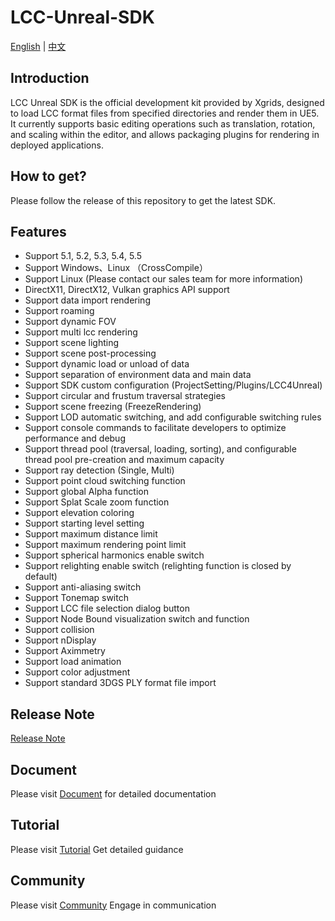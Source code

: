 # LCC-Unreal-SDK

[English](#) | [中文](./README_zh.md)

## Introduction

LCC Unreal SDK is the official development kit provided by Xgrids, designed to load LCC format files from specified directories and render them in UE5. It currently supports basic editing operations such as translation, rotation, and scaling within the editor, and allows packaging plugins for rendering in deployed applications.

## How to get?

Please follow the release of this repository to get the latest SDK.

## Features

- Support 5.1, 5.2, 5.3, 5.4, 5.5 
- Support Windows、Linux （CrossCompile）
- Support Linux (Please contact our sales team for more information)
- DirectX11, DirectX12, Vulkan graphics API support 
- Support data import rendering 
- Support roaming 
- Support dynamic FOV 
- Support multi lcc rendering 
- Support scene lighting 
- Support scene post-processing 
- Support dynamic load or unload of data 
- Support separation of environment data and main data 
- Support SDK custom configuration (ProjectSetting/Plugins/LCC4Unreal) 
- Support circular and frustum traversal strategies 
- Support scene freezing (FreezeRendering) 
- Support LOD automatic switching, and add configurable switching rules 
- Support console commands to facilitate developers to optimize performance and debug 
- Support thread pool (traversal, loading, sorting), and configurable thread pool pre-creation and maximum capacity 
- Support ray detection (Single, Multi) 
- Support point cloud switching function 
- Support global Alpha function 
- Support Splat Scale zoom function 
- Support elevation coloring 
- Support starting level setting 
- Support maximum distance limit 
- Support maximum rendering point limit 
- Support spherical harmonics enable switch 
- Support relighting enable switch (relighting function is closed by default) 
- Support anti-aliasing switch 
- Support Tonemap switch 
- Support LCC file selection dialog button 
- Support Node Bound visualization switch and function 
- Support collision 
- Support nDisplay
- Support Aximmetry
- Support load animation
- Support color adjustment
- Support standard 3DGS PLY format file import

## Release Note

[Release Note](https://developer.xgrids.com/#/document?titleId=en-1720509717058)

## Document

Please visit [Document](https://developer.xgrids.com/#/document?titleId=en-1720509312452) for detailed documentation

## Tutorial

Please visit [Tutorial](https://developer.xgrids.com/#/tutorial?page=UE_SDK) Get detailed guidance

## Community

Please visit [Community](https://developer.xgrids.com/#/forum) Engage in communication
